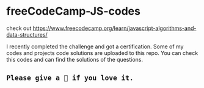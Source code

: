 # freeCodeCamp-JS-codes

check out https://www.freecodecamp.org/learn/javascript-algorithms-and-data-structures/

I recently completed the challenge and got a certification. Some of my codes and projects code solutions are uploaded to this repo.
You can check this codes and can find the solutions of the questions.

## `Please give a 🌟 if you love it.`
